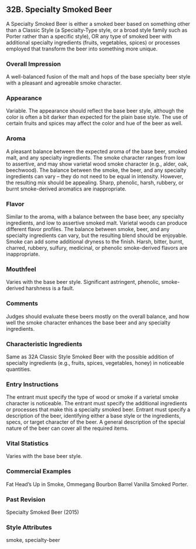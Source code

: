 ## 32B. Specialty Smoked Beer

A Specialty Smoked Beer is either a smoked beer based on something other than a Classic Style (a Specialty-Type style, or a broad style family such as Porter rather than a specific style), OR any type of smoked beer with additional specialty ingredients (fruits, vegetables, spices) or processes employed that transform the beer into something more unique.

### Overall Impression

A well-balanced fusion of the malt and hops of the base specialty beer style with a pleasant and agreeable smoke character.

### Appearance

Variable. The appearance should reflect the base beer style, although the color is often a bit darker than expected for the plain base style. The use of certain fruits and spices may affect the color and hue of the beer as well.

### Aroma

A pleasant balance between the expected aroma of the base beer, smoked malt, and any specialty ingredients. The smoke character ranges from low to assertive, and may show varietal wood smoke character (e.g., alder, oak, beechwood). The balance between the smoke, the beer, and any specialty ingredients can vary – they do not need to be equal in intensity. However, the resulting mix should be appealing. Sharp, phenolic, harsh, rubbery, or burnt smoke-derived aromatics are inappropriate.

### Flavor

Similar to the aroma, with a balance between the base beer, any specialty ingredients, and low to assertive smoked malt. Varietal woods can produce different flavor profiles. The balance between smoke, beer, and any specialty ingredients can vary, but the resulting blend should be enjoyable. Smoke can add some additional dryness to the finish. Harsh, bitter, burnt, charred, rubbery, sulfury, medicinal, or phenolic smoke-derived flavors are inappropriate.

### Mouthfeel

Varies with the base beer style. Significant astringent, phenolic, smoke-derived harshness is a fault.

### Comments

Judges should evaluate these beers mostly on the overall balance, and how well the smoke character enhances the base beer and any specialty ingredients.

### Characteristic Ingredients

Same as 32A Classic Style Smoked Beer with the possible addition of specialty ingredients (e.g., fruits, spices, vegetables, honey) in noticeable quantities.

### Entry Instructions

The entrant must specify the type of wood or smoke if a varietal smoke character is noticeable. The entrant must specify the additional ingredients or processes that make this a specialty smoked beer. Entrant must specify a description of the beer, identifying either a base style or the ingredients, specs, or target character of the beer. A general description of the special nature of the beer can cover all the required items.

### Vital Statistics

Varies with the base beer style.

### Commercial Examples

Fat Head’s Up in Smoke, Ommegang Bourbon Barrel Vanilla Smoked Porter.

### Past Revision

Specialty Smoked Beer (2015)

### Style Attributes

smoke, specialty-beer
